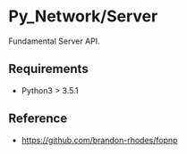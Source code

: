 # Py_Network/Server
Fundamental Server API.

## Requirements
- Python3 > 3.5.1


## Reference
- https://github.com/brandon-rhodes/fopnp

